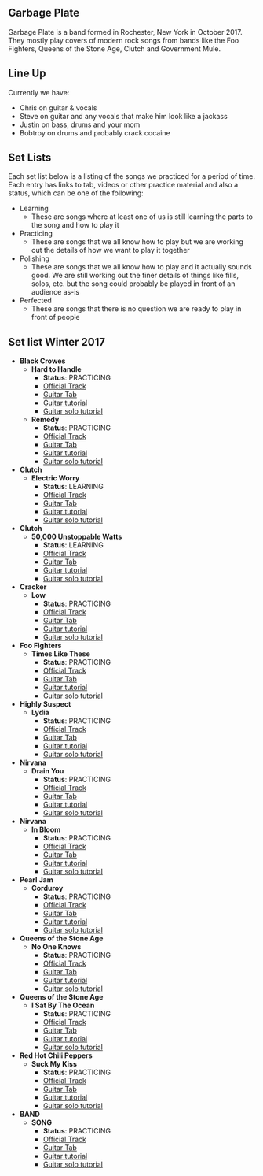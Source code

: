 ## Garbage Plate
Garbage Plate is a band formed in Rochester, New York in October 2017. They mostly play covers of modern rock songs from bands like the Foo Fighters, Queens of the Stone Age, Clutch and Government Mule.


## Line Up
Currently we have:

- Chris on guitar & vocals
- Steve on guitar and any vocals that make him look like a jackass
- Justin on bass, drums and your mom
- Bobtroy on drums and probably crack cocaine

## Set Lists
Each set list below is a listing of the songs we practiced for a period of time. Each entry has links to tab, videos or other practice material and also a status, which can be one of the following:

- Learning
	- These are songs where at least one of us is still learning the parts to the song and how to play it
- Practicing
	- These are songs that we all know how to play but we are working out the details of how we want to play it together
- Polishing
	- These are songs that we all know how to play and it actually sounds good. We are still working out the finer details of things like fills, solos, etc. but the song could probably be played in front of an audience as-is
- Perfected
	- These are songs that there is no question we are ready to play in front of people


## Set list Winter 2017

- **Black Crowes**
	- **Hard to Handle**
		- **Status**: PRACTICING 
		- [Official Track](https://www.youtube.com/watch?v=T81xsEyfl3c)
		- [Guitar Tab](https://tabs.ultimate-guitar.com/tab/the_black_crowes/hard_to_handle_tabs_465526)
		- [Guitar tutorial](https://www.youtube.com/watch?v=JLmlT4x3wAc)
		- [Guitar solo tutorial](https://www.youtube.com/watch?v=oB2vWnXB0b4)
	- **Remedy**
		- **Status**: PRACTICING 
		- [Official Track]()
		- [Guitar Tab]()
		- [Guitar tutorial]()
		- [Guitar solo tutorial]()
- **Clutch**
	- **Electric Worry**
		- **Status**: LEARNING 
		- [Official Track]()
		- [Guitar Tab]()
		- [Guitar tutorial]()
		- [Guitar solo tutorial]()
- **Clutch**
	- **50,000 Unstoppable Watts**
		- **Status**: LEARNING 
		- [Official Track]()
		- [Guitar Tab]()
		- [Guitar tutorial]()
		- [Guitar solo tutorial]()
- **Cracker**
	- **Low**
		- **Status**: PRACTICING 
		- [Official Track]()
		- [Guitar Tab]()
		- [Guitar tutorial]()
		- [Guitar solo tutorial]()
- **Foo Fighters**
	- **Times Like These**
		- **Status**: PRACTICING 
		- [Official Track]()
		- [Guitar Tab]()
		- [Guitar tutorial]()
		- [Guitar solo tutorial]()
- **Highly Suspect**
	- **Lydia**
		- **Status**: PRACTICING 
		- [Official Track]()
		- [Guitar Tab]()
		- [Guitar tutorial]()
		- [Guitar solo tutorial]()
- **Nirvana**
	- **Drain You**
		- **Status**: PRACTICING 
		- [Official Track]()
		- [Guitar Tab]()
		- [Guitar tutorial]()
		- [Guitar solo tutorial]()
- **Nirvana**
	- **In Bloom**
		- **Status**: PRACTICING 
		- [Official Track]()
		- [Guitar Tab]()
		- [Guitar tutorial]()
		- [Guitar solo tutorial]()
- **Pearl Jam**
	- **Corduroy**
		- **Status**: PRACTICING 
		- [Official Track]()
		- [Guitar Tab]()
		- [Guitar tutorial]()
		- [Guitar solo tutorial]()
- **Queens of the Stone Age**
	- **No One Knows**
		- **Status**: PRACTICING 
		- [Official Track]()
		- [Guitar Tab]()
		- [Guitar tutorial]()
		- [Guitar solo tutorial]()
- **Queens of the Stone Age**
	- **I Sat By The Ocean**
		- **Status**: PRACTICING 
		- [Official Track]()
		- [Guitar Tab]()
		- [Guitar tutorial]()
		- [Guitar solo tutorial]()
- **Red Hot Chili Peppers**
	- **Suck My Kiss**
		- **Status**: PRACTICING 
		- [Official Track]()
		- [Guitar Tab]()
		- [Guitar tutorial]()
		- [Guitar solo tutorial]()
- **BAND**
	- **SONG**
		- **Status**: PRACTICING 
		- [Official Track]()
		- [Guitar Tab]()
		- [Guitar tutorial]()
		- [Guitar solo tutorial]()